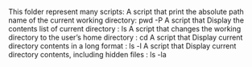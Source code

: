 This folder represent many scripts:
A script that print the absolute path name of the current working directory: pwd -P 
A script that Display the contents list of  current directory : ls
A script that changes the working directory to the user’s home directory : cd
A script that Display current directory contents in a long format : ls -l
A script that Display current directory contents, including hidden files : ls -la
